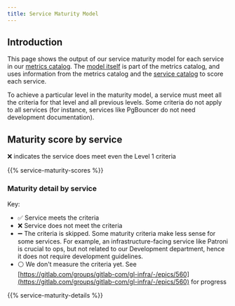```yaml
---
title: Service Maturity Model
---
```


## Introduction

This page shows the output of our service maturity model for each
service in our [metrics catalog]. The [model itself] is part of the
metrics catalog, and uses information from the metrics catalog and the
[service catalog] to score each service.

To achieve a particular level in the maturity model, a service must meet
all the criteria for that level and all previous levels. Some criteria
do not apply to all services (for instance, services like PgBouncer do
not need development documentation).

[metrics catalog]: https://gitlab.com/gitlab-com/runbooks/-/blob/master/metrics-catalog/README.md
[model itself]: https://gitlab.com/gitlab-com/runbooks/-/blob/master/service-maturity/maturity.jsonnet
[service catalog]: https://gitlab.com/gitlab-com/runbooks/-/blob/master/services/service-catalog.yml

## Maturity score by service

❌ indicates the service does meet even the Level 1 criteria

{{% service-maturity-scores %}}

### Maturity detail by service

Key:
* ✅ Service meets the criteria
* ❌ Service does not meet the criteria
* ➖ The criteria is skipped. Some maturity criteria make less sense for some services. For example, an infrastructure-facing service like Patroni is crucial to ops, but not related to our Development department, hence it does not require development guidelines.
* ⚪ We don't measure the criteria yet.  See [https://gitlab.com/groups/gitlab-com/gl-infra/-/epics/560](https://gitlab.com/groups/gitlab-com/gl-infra/-/epics/560) for progress

{{% service-maturity-details %}}
